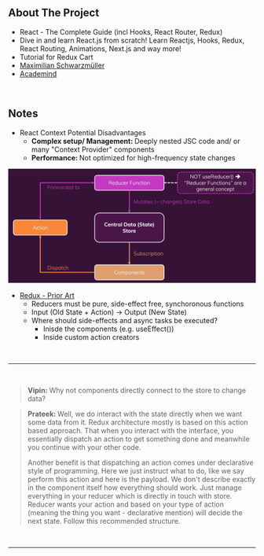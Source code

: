 ## About The Project

- React - The Complete Guide (incl Hooks, React Router, Redux)
- Dive in and learn React.js from scratch! Learn Reactjs, Hooks, Redux, React Routing, Animations, Next.js and way more!
- Tutorial for Redux Cart
- [Maximilian Schwarzmüller](https://github.com/maxschwarzmueller)
- [Academind](https://academind.com/)

&nbsp;

## Notes

- React Context Potential Disadvantages
  - <b>Complex setup/ Management: </b>Deeply nested JSC code and/ or many "Context Provider" components
  - <b>Performance: </b>Not optimized for high-frequency state changes

![redux](./screenshots/redux.png)

- [Redux - Prior Art](https://redux.js.org/understanding/history-and-design/prior-art)
  - Reducers must be pure, side-effect free, synchoronous functions
  - Input (Old State + Action) -> Output (New State)
  - Where should side-effects and async tasks be executed?
    - Inisde the components (e.g. useEffect())
    - Inside custom action creators

&nbsp;

---

&nbsp;

> <b>Vipin: </b>Why not components directly connect to the store to change data?

> <b>Prateek: </b>Well, we do interact with the state directly when we want some data from it. Redux architecture mostly is based on this action based approach. That when you interact with the interface, you essentially dispatch an action to get something done and meanwhile you continue with your other code.
>
> Another benefit is that dispatching an action comes under declarative style of programming. Here we just instruct what to do, like we say perform this action and here is the payload. We don't describe exactly in the component itself how everything should work. Just manage everything in your reducer which is directly in touch with store. Reducer wants your action and based on your type of action (meaning the thing you want - declarative mention) will decide the next state. Follow this recommended structure.

&nbsp;

---

&nbsp;
